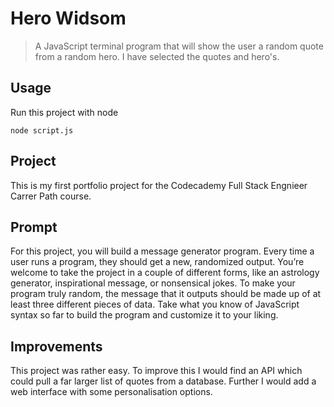 # Hero Widsom
> A JavaScript terminal program that will show the user a random quote from a random hero.
> I have selected the quotes and hero's.

## Usage
Run this project with node

`node script.js`

## Project
This is my first portfolio project for the Codecademy Full Stack Engnieer Carrer Path course.

## Prompt
For this project, you will build a message generator program. Every time a user runs a program, they should get a new, randomized output. You’re welcome to take the project in a couple of different forms, like an astrology generator, inspirational message, or nonsensical jokes. To make your program truly random, the message that it outputs should be made up of at least three different pieces of data. Take what you know of JavaScript syntax so far to build the program and customize it to your liking.

## Improvements
This project was rather easy. To improve this I would find an API which could pull a far larger list of quotes from a database. Further I would add a web interface with some personalisation options.